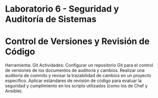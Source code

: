 # Laboratorio 6 - Seguridad y Auditoría de Sistemas

# Control de Versiones y Revisión de Código

Herramienta: Git
Actividades:
Configurar un repositorio Git para el control de versiones de los documentos de auditoría y cambios.
Realizar una auditoría de commits y revisar la trazabilidad de cambios en un proyecto específico.
Aplicar estándares de revisión de código para evaluar la seguridad y cumplimiento en los scripts utilizados (como los de Chef y Ansible).
